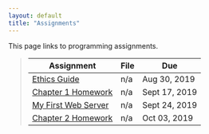 ```yaml
---
layout: default
title: "Assignments"
---
```


This page links to programming assignments.

> Assignment | File | Due
> ---------- | ---- | ---
> [Ethics Guide](assign01.html) | n/a | Aug 30, 2019
> [Chapter 1 Homework](assign02.html) | n/a | Sept 17, 2019
> [My First Web Server](assign03.html) | n/a | Sept 24, 2019
> [Chapter 2 Homework](assign04.html) | n/a | Oct 03, 2019
